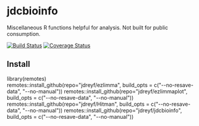 # jdcbioinfo
Miscellaneous R functions helpful for analysis. Not built for public consumption.

[![Build Status](https://travis-ci.com/jdreyf/jdcbioinfo.svg?branch=master)](https://travis-ci.com/jdreyf/jdcbioinfo)
[![Coverage Status](https://img.shields.io/codecov/c/github/jdreyf/jdcbioinfo/master.svg)](https://codecov.io/github/jdreyf/jdcbioinfo?branch=master)

## Install
library(remotes)  
remotes::install_github(repo="jdreyf/ezlimma", build_opts = c("--no-resave-data", "--no-manual"))
remotes::install_github(repo="jdreyf/ezlimmaplot", build_opts = c("--no-resave-data", "--no-manual"))
remotes::install_github(repo="jdreyf/Hitman", build_opts = c("--no-resave-data", "--no-manual"))
remotes::install_github(repo="jdreyf/jdcbioinfo", build_opts = c("--no-resave-data", "--no-manual"))